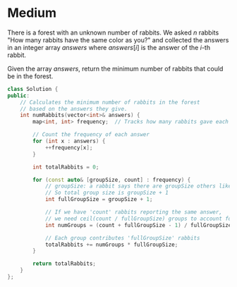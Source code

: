 # Medium

There is a forest with an unknown number of rabbits. We asked $n$ rabbits "How many rabbits have the same color as you?" and collected the answers in an integer array $answers$ where $answers[i]$ is the answer of the $i$-th rabbit.

Given the array $answers$, return the minimum number of rabbits that could be in the forest.

```cpp
class Solution {
public:
    // Calculates the minimum number of rabbits in the forest
    // based on the answers they give.
    int numRabbits(vector<int>& answers) {
        map<int, int> frequency;  // Tracks how many rabbits gave each answer

        // Count the frequency of each answer
        for (int x : answers) {
            ++frequency[x];
        }

        int totalRabbits = 0;

        for (const auto& [groupSize, count] : frequency) {
            // groupSize: a rabbit says there are groupSize others like it
            // So total group size is groupSize + 1
            int fullGroupSize = groupSize + 1;

            // If we have 'count' rabbits reporting the same answer,
            // we need ceil(count / fullGroupSize) groups to account for them.
            int numGroups = (count + fullGroupSize - 1) / fullGroupSize;

            // Each group contributes 'fullGroupSize' rabbits
            totalRabbits += numGroups * fullGroupSize;
        }

        return totalRabbits;
    }
};
```
